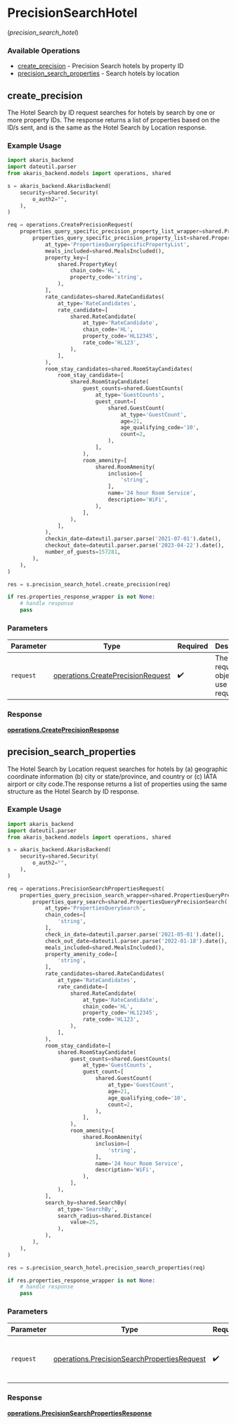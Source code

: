 # PrecisionSearchHotel
(*precision_search_hotel*)

### Available Operations

* [create_precision](#create_precision) - Precision Search hotels by property ID
* [precision_search_properties](#precision_search_properties) - Search hotels by location

## create_precision

The Hotel Search by ID request searches for hotels by search by one or more property IDs. The response returns a list of properties based on the ID/s sent, and is the same as the Hotel Search by Location response.

### Example Usage

```python
import akaris_backend
import dateutil.parser
from akaris_backend.models import operations, shared

s = akaris_backend.AkarisBackend(
    security=shared.Security(
        o_auth2="",
    ),
)

req = operations.CreatePrecisionRequest(
    properties_query_specific_precision_property_list_wrapper=shared.PropertiesQuerySpecificPrecisionPropertyListWrapper(
        properties_query_specific_precision_property_list=shared.PropertiesQuerySpecificPrecisionPropertyList(
            at_type='PropertiesQuerySpecificPropertyList',
            meals_included=shared.MealsIncluded(),
            property_key=[
                shared.PropertyKey(
                    chain_code='HL',
                    property_code='string',
                ),
            ],
            rate_candidates=shared.RateCandidates(
                at_type='RateCandidates',
                rate_candidate=[
                    shared.RateCandidate(
                        at_type='RateCandidate',
                        chain_code='HL',
                        property_code='HL12345',
                        rate_code='HL123',
                    ),
                ],
            ),
            room_stay_candidates=shared.RoomStayCandidates(
                room_stay_candidate=[
                    shared.RoomStayCandidate(
                        guest_counts=shared.GuestCounts(
                            at_type='GuestCounts',
                            guest_count=[
                                shared.GuestCount(
                                    at_type='GuestCount',
                                    age=21,
                                    age_qualifying_code='10',
                                    count=2,
                                ),
                            ],
                        ),
                        room_amenity=[
                            shared.RoomAmenity(
                                inclusion=[
                                    'string',
                                ],
                                name='24 hour Room Service',
                                description='WiFi',
                            ),
                        ],
                    ),
                ],
            ),
            checkin_date=dateutil.parser.parse('2021-07-01').date(),
            checkout_date=dateutil.parser.parse('2023-04-22').date(),
            number_of_guests=157281,
        ),
    ),
)

res = s.precision_search_hotel.create_precision(req)

if res.properties_response_wrapper is not None:
    # handle response
    pass
```

### Parameters

| Parameter                                                                              | Type                                                                                   | Required                                                                               | Description                                                                            |
| -------------------------------------------------------------------------------------- | -------------------------------------------------------------------------------------- | -------------------------------------------------------------------------------------- | -------------------------------------------------------------------------------------- |
| `request`                                                                              | [operations.CreatePrecisionRequest](../../models/operations/createprecisionrequest.md) | :heavy_check_mark:                                                                     | The request object to use for the request.                                             |


### Response

**[operations.CreatePrecisionResponse](../../models/operations/createprecisionresponse.md)**


## precision_search_properties

The Hotel Search by Location request searches for hotels by (a) geographic coordinate information (b) city or state/province, and country or (c) IATA airport or city code.The response returns a list of properties using the same structure as the Hotel Search by ID response.

### Example Usage

```python
import akaris_backend
import dateutil.parser
from akaris_backend.models import operations, shared

s = akaris_backend.AkarisBackend(
    security=shared.Security(
        o_auth2="",
    ),
)

req = operations.PrecisionSearchPropertiesRequest(
    properties_query_precision_search_wrapper=shared.PropertiesQueryPrecisionSearchWrapper(
        properties_query_search=shared.PropertiesQueryPrecisionSearch(
            at_type='PropertiesQuerySearch',
            chain_codes=[
                'string',
            ],
            check_in_date=dateutil.parser.parse('2021-05-01').date(),
            check_out_date=dateutil.parser.parse('2022-01-18').date(),
            meals_included=shared.MealsIncluded(),
            property_amenity_code=[
                'string',
            ],
            rate_candidates=shared.RateCandidates(
                at_type='RateCandidates',
                rate_candidate=[
                    shared.RateCandidate(
                        at_type='RateCandidate',
                        chain_code='HL',
                        property_code='HL12345',
                        rate_code='HL123',
                    ),
                ],
            ),
            room_stay_candidate=[
                shared.RoomStayCandidate(
                    guest_counts=shared.GuestCounts(
                        at_type='GuestCounts',
                        guest_count=[
                            shared.GuestCount(
                                at_type='GuestCount',
                                age=21,
                                age_qualifying_code='10',
                                count=2,
                            ),
                        ],
                    ),
                    room_amenity=[
                        shared.RoomAmenity(
                            inclusion=[
                                'string',
                            ],
                            name='24 hour Room Service',
                            description='WiFi',
                        ),
                    ],
                ),
            ],
            search_by=shared.SearchBy(
                at_type='SearchBy',
                search_radius=shared.Distance(
                    value=25,
                ),
            ),
        ),
    ),
)

res = s.precision_search_hotel.precision_search_properties(req)

if res.properties_response_wrapper is not None:
    # handle response
    pass
```

### Parameters

| Parameter                                                                                                  | Type                                                                                                       | Required                                                                                                   | Description                                                                                                |
| ---------------------------------------------------------------------------------------------------------- | ---------------------------------------------------------------------------------------------------------- | ---------------------------------------------------------------------------------------------------------- | ---------------------------------------------------------------------------------------------------------- |
| `request`                                                                                                  | [operations.PrecisionSearchPropertiesRequest](../../models/operations/precisionsearchpropertiesrequest.md) | :heavy_check_mark:                                                                                         | The request object to use for the request.                                                                 |


### Response

**[operations.PrecisionSearchPropertiesResponse](../../models/operations/precisionsearchpropertiesresponse.md)**

